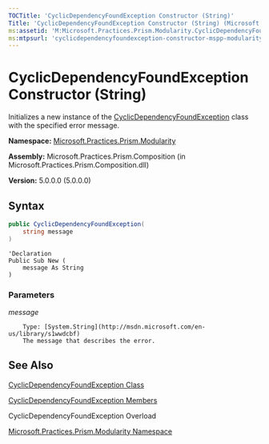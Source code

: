 ```yaml
---
TOCTitle: 'CyclicDependencyFoundException Constructor (String)'
Title: 'CyclicDependencyFoundException Constructor (String) (Microsoft.Practices.Prism.Modularity)'
ms:assetid: 'M:Microsoft.Practices.Prism.Modularity.CyclicDependencyFoundException.\#ctor(System.String)'
ms:mtpsurl: 'cyclicdependencyfoundexception-constructor-mspp-modularity.md'
---
```


# CyclicDependencyFoundException Constructor (String)

Initializes a new instance of the [CyclicDependencyFoundException](cyclicdependencyfoundexception-class-mspp-modularity) class with the specified error message.

**Namespace:** [Microsoft.Practices.Prism.Modularity](mspp-modularity-namespace)

**Assembly:** Microsoft.Practices.Prism.Composition (in Microsoft.Practices.Prism.Composition.dll)

**Version:** 5.0.0.0 (5.0.0.0)

## Syntax

```C#
public CyclicDependencyFoundException(
	string message
)
```

```VB
'Declaration
Public Sub New ( 
	message As String
)
```
### Parameters

*message*
  
		Type: [System.String](http://msdn.microsoft.com/en-us/library/s1wwdcbf)
		The message that describes the error.

## See Also

[CyclicDependencyFoundException Class](cyclicdependencyfoundexception-class-mspp-modularity)

[CyclicDependencyFoundException Members](cyclicdependencyfoundexception-members-mspp-modularity)

CyclicDependencyFoundException Overload

[Microsoft.Practices.Prism.Modularity Namespace](mspp-modularity-namespace)
